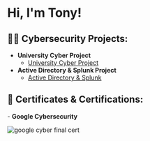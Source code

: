 <h1>Hi, I'm Tony!<br/> 



<h2>👨‍💻 Cybersecurity Projects:</h2>

- <b>University Cyber Project</b>
  - [University Cyber Project](https://github.com/Maunton/University-Cyber-Project)
- <b>Active Directory & Splunk Project</b>
  - [Active Directory & Splunk](https://github.com/Maunton/Active-Directory-Splunk)
 
<h2>📃 Certificates & Certifications:</h2>
- <b>Google Cybersecurity</b>

![google cyber final cert](https://github.com/Maunton/Maunton/assets/148402281/3194212d-567f-4d3d-bf2f-6ef4c57e196e)


<!--
**maunton/maunton** is a ✨ _special_ ✨ repository because its `README.md` (this file) appears on your GitHub profile.

Here are some ideas to get you started:

- 🔭 I’m currently working on ...
- 🌱 I’m currently learning ...
- 👯 I’m looking to collaborate on ...
- 🤔 I’m looking for help with ...
- 💬 Ask me about ...
- 📫 How to reach me: ...
- 😄 Pronouns: ...
- ⚡ Fun fact: ...
-->

